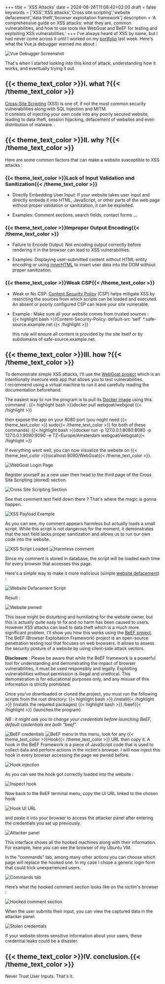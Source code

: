 +++
title = 'XSS Attacks'
date = 2024-06-26T11:08:42+02:00
draft = false
keywords = ['XSS','XSS attacks','Cross site scripting','website defacement','data theft','browser exploitation framework']
description = 'A comprehensive guide on XSS attacks: what they are, common vulnerabilities, and how to use tools like WebGoat and BeEF for testing and exploiting XSS vulnerabilities.'
+++
I've always heard of XSS by name, but I had never come across it until I worked on my [portfolio](https://olivierandriko.com) last week. Here's what the Vue.js debugger warned me about :

![Vue Debugger Screenshot](../postsImg/xss-attacks/xss1.png)

That's when I started looking into this kind of attack, understanding how it works, and eventually trying it out.

## {{< theme_text_color >}}I. what ?{{< /theme_text_color >}}  

[Cross-Site Scripting](https://en.wikipedia.org/wiki/Cross-site_scripting) (XSS) is one of, if not the most common security vulnerabilities along with SQL Injection and MITM.  
It consists of injecting your own code into any poorly secured website, leading to data theft, session hijacking, defacement of websites and even distribution of malware.

## {{< theme_text_color >}}II. why ?{{< /theme_text_color >}}  

Here are some common factors that can make a website susceptible to XSS attacks :

### {{< theme_text_color >}}Lack of Input Validation and Sanitization{{< /theme_text_color >}}  

- Directly Embedding User Input: If your website takes user input and directly embeds it into HTML, JavaScript, or other parts of the web page without proper validation or sanitization, it can be exploited.  

- Examples: Comment sections, search fields, contact forms ...

### {{< theme_text_color >}}Improper Output Encoding{{< /theme_text_color >}}  

- Failure to Encode Output: Not encoding output correctly before rendering it in the browser can lead to XSS vulnerabilities. 

- Examples: Displaying user-submitted content without HTML entity encoding or using [innerHTML](https://www.w3schools.com/jsref/prop_html_innerhtml.asp) to insert user data into the DOM without proper sanitization.

### {{< theme_text_color >}}Weak CSP{{< /theme_text_color >}}  

- Weak or No CSP: [Content Security Policy](https://developer.mozilla.org/fr/docs/Web/HTTP/CSP) (CSP) helps mitigate XSS by restricting the sources from which scripts can be loaded and executed. An absent or poorly configured CSP can leave your site vulnerable.

- Example : Make sure all your website comes from trusted sources :  
{{< highlight bash >}}Content-Security-Policy: default-src 'self' *.safe-source.example.net {{< /highlight >}} 

    this rule will ensure all content is provided by the site itself or by subdomains of safe-source.example.net.

## {{< theme_text_color >}}III. how ?{{< /theme_text_color >}}  
To demonstrate simple XSS attacks, I'll use the [WebGoat project](https://owasp.org/www-project-webgoat/) which is an intentionally  insecure web app that allows you to test vulnerabilities.  
I recommend using a virtual machine to run it and carefully reading the documentation beforehand.  

The easiest way to run the program is to pull its [Docker image](https://hub.docker.com/r/webgoat/webgoat) using this command : 
{{< highlight bash >}}docker pull webgoat/webgoat {{< /highlight >}} 

then expose the app on your 8080 port (you might need {{< theme_text_color >}}  sudo{{< /theme_text_color >}}   for both of these commands) :{{< highlight bash >}}docker run -p 127.0.0.1:8080:8080 -p 127.0.0.1:9090:9090 -e TZ=Europe/Amsterdam webgoat/webgoat{{< /highlight >}} 

If everything went well, you can now visualize the website on {{< theme_text_color >}}localhost:8080/WebGoat{{< /theme_text_color >}}. 

![WebGoat Login Page](../postsImg/xss-attacks/xss2.png)

Register yourself as a new user then head to the third page of the Cross Site Scripting (stored) section.

![Cross Site Scripting Section](../postsImg/xss-attacks/xss3.png)

See that comment text field down there ? That's where the magic is gonna happen.

![XSS Payload Exemple](../postsImg/xss-attacks/xss4.png)

As you can see, my comment appears harmless but actually loads a small script. While this script is not dangerous for the moment, it demonstrates that the text field lacks proper sanitization and allows us to run our own code into the website.

![XSS Script Loaded](../postsImg/xss-attacks/xss5.png)
![Harmless comment](../postsImg/xss-attacks/xss6.png)  

Since my comment is stored in database, the script will be loaded each time for every browser that accesses this page.

Here's a simple way to make it more malicious (simple [website defacement](https://en.wikipedia.org/wiki/Website_defacement)) :

![Website Defacement Script](../postsImg/xss-attacks/xss7.png)  

Result : 

![Website pwned](../postsImg/xss-attacks/xss8.png) 

This issue might be disturbing and humiliating for the website owner, but this is actually quite easy to fix and no harm has been caused to users.  
However XSS attacks can lead to data theft which is a much more significant problem.
I'll show you how this works using the [BeEF project](https://beefproject.com/). The BeEF (Browser Exploitation Framework) project is an open-source penetration testing tool that focuses on web browsers. It allows to assess the security posture of a website by using client-side attack vectors.  

**Disclosure** : Please be aware that while the BeEF framework is a powerful tool for understanding and demonstrating the impact of browser vulnerabilities, it must be used responsibly and legally. Exploiting vulnerabilities without permission is illegal and unethical. This demonstration is for educational purposes only, and any misuse of this information is strictly prohibited.  

Once you've downloaded or cloned the project, you must run the following scripts from the root directory:
{{< highlight bash >}}./install{{< /highlight >}} (installs the required packages)
{{< highlight bash >}}./beef{{< /highlight >}} (launches the program)

*NB : it might ask you to change your credentials before launching BeEF, default credentials are both "beef".*

![BeEF credentials](../postsImg/xss-attacks/xss9.png) 
![BeEF menu](../postsImg/xss-attacks/xss10.png) 
In this menu, look for any {{< theme_text_color >}}Hook{{< /theme_text_color >}} URL then copy it. A hook in the BeEF Framework is a piece of JavaScript code that is used to collect data and perform actions in the victim's browser.
I will now inject this hook in every browser accessing the page we pwned before.

![Hook injection](../postsImg/xss-attacks/xss11.png) 

As you can see the hook got correctly loaded into the website :

![Inspect hook](../postsImg/xss-attacks/xss12.png) 

Now back to the BeEF terminal menu, copy the UI URL linked to the chosen hook

![Hook UI URL](../postsImg/xss-attacks/xss13.png) 

and paste it into your browser to access the attacker panel after entering the credentials you set up previously.

![Attacker panel](../postsImg/xss-attacks/xss14.png) 

This interface shows all the hooked machines along with their information. For example, here you can see the browser of my Ubuntu VM.

In the "commands" tab, among many other actions you can choose which page will replace the hooked one. In my case I chose a generic login form that could trick unexperienced users.

![Commands tab](../postsImg/xss-attacks/xss15.png) 

Here’s what the hooked comment section looks like on the victim's browser :

![Hooked comment section](../postsImg/xss-attacks/xss16.png) 

When the user submits their input, you can view the captured data in the attacker panel.

![Stolen credentials](../postsImg/xss-attacks/xss17.png) 

If your website stores sensitive information about your users, these credential leaks could be a disaster.

## {{< theme_text_color >}}IV. conclusion.{{< /theme_text_color >}}  

Never Trust User Inputs. That's it.